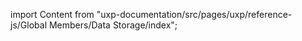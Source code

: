 
import Content from "uxp-documentation/src/pages/uxp/reference-js/Global Members/Data Storage/index";

<Content query="product=photoshop"/>
